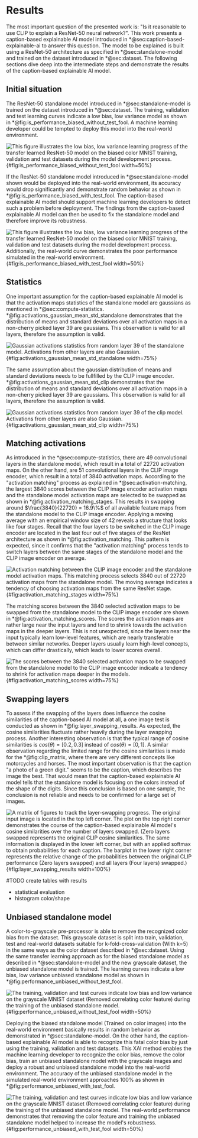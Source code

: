 # Results
The most important question of the presented work is: "Is it reasonable to use CLIP to explain a ResNet-50 neural network?". This work presents a caption-based explainable AI model introduced in \*@sec:caption-based-explainable-ai to answer this question. The model to be explained is built using a ResNet-50 architecture as specified in \*@sec:standalone-model and trained on the dataset introduced in \*@sec:dataset. The following sections dive deep into the intermediate steps and demonstrate the results of the caption-based explainable AI model.

## Initial situation
The ResNet-50 standalone model introduced in \*@sec:standalone-model is trained on the dataset introduced in \*@sec:dataset. The training, validation and test learning curves indicate a low bias, low variance model as shown in \*@fig:is_performance_biased_without_test_fool. A machine learning developer could be tempted to deploy this model into the real-world environment.

![This figure illustrates the low bias, low variance learning progress of the transfer learned ResNet-50 model on the biased color MNIST training, validation and test datasets during the model development process.](source/figures/performance_biased_without_test_fool.png "Training, validation and test learning curves from standalone ResNet-50 on custom MNIST dataset for binary classification."){#fig:is_performance_biased_without_test_fool width=50%}

If the ResNet-50 standalone model introduced in \*@sec:standalone-model shown would be deployed into the real-world environment, its accuracy would drop significantly and demonstrate random behavior as shown in \*@fig:is_performance_biased_with_test_fool. The caption-based explainable AI model should support machine learning developers to detect such a problem before deployment. The findings from the caption-based explainable AI model can then be used to fix the standalone model and therefore improve its robustness.

![This figure illustrates the low bias, low variance learning progress of the transfer learned ResNet-50 model on the biased color MNIST training, validation and test datasets during the model development process. Additionally, the real-world curve demonstrates the poor performance simulated in the real-world environment.](source/figures/performance_biased_with_test_fool.png "Training, validation, test and real-world learning curves from standalone ResNet-50 on custom MNIST dataset for binary classification."){#fig:is_performance_biased_with_test_fool width=50%}

## Statistics
One important assumption for the caption-based explainable AI model is that the activation maps statistics of the standalone model are gaussians as mentioned in \*@sec:compute-statistics. \*@fig:activations_gaussian_mean_std_standalone demonstrates that the distribution of means and standard deviations over all activation maps in a non-cherry picked layer 39 are gaussians. This observation is valid for all layers, therefore the assumption is valid.

![Gaussian activations statistics from random layer 39 of the standalone model. Activations from other layers are also Gaussian.](source/figures/activations_gaussian_mean_std_standalone.png "Gaussian activations statistics from random layer 39 of the standalone model."){#fig:activations_gaussian_mean_std_standalone width=75%}

The same assumption about the gaussian distribution of means and standard deviations needs to be fullfilled by the CLIP image encoder. \*@fig:activations_gaussian_mean_std_clip demonstrates that the distribution of means and standard deviations over all activation maps in a non-cherry picked layer 39 are gaussians. This observation is valid for all layers, therefore the assumption is valid.

![Gaussian activations statistics from random layer 39 of the clip model. Activations from other layers are also Gaussian.](source/figures/activations_gaussian_mean_std_clip.png "Gaussian activations statistics from random layer 39 of the clip model."){#fig:activations_gaussian_mean_std_clip width=75%}

## Matching activations
As introduced in the \*@sec:compute-statistics, there are 49 convolutional layers in the standalone model, which result in a total of 22720 activation maps. On the other hand, are 51 convolutional layers in the CLIP image encoder, which result in a total of 3840 activation maps. According to the "activation matching" process as explained in \*@sec:activation-matching, the largest 3840 scores between the CLIP image encoder activation maps and the standalone model activation maps are selected to be swapped as shown in \*@fig:activation_matching_stages. This results in swapping around $\frac{3840}{22720} = 16.9\%$ of all available feature maps from the standalone model to the CLIP image encoder. Applying a moving average with an empirical window size of 42 reveals a structure that looks like four stages. Recall that the four layers to be switched in the CLIP image encoder are located in the last four out of five stages of the ResNet architecture as shown in \*@fig:activation_matching. This pattern is expected, since it confirms that the "activation matching" process tends to switch layers between the same stages of the standalone model and the CLIP image encoder on average.

![Activation matching between the CLIP image encoder and the standalone model activation maps. This matching process selects 3840 out of 22720 activation maps from the standalone model. The moving average indicates a tendency of choosing activation maps from the same ResNet stage.](source/figures/activation_matching_stages.png "Activation matching between the CLIP image encoder and the standalone model activation maps."){#fig:activation_matching_stages width=75%}

The matching scores between the 3840 selected activation maps to be swapped from the standalone model to the CLIP image encoder are shown in \*@fig:activation_matching_scores. The scores the activation maps are rather large near the input layers and tend to shrink towards the activation maps in the deeper layers. This is not unexpected, since the layers near the input typically learn low-level features, which are nearly transferable between similar networks. Deeper layers usually learn high-level concepts, which can differ drastically, which leads to lower scores overall.

![The scores between the 3840 selected activation maps to be swapped from the standalone model to the CLIP image encoder indicate a tendency to shrink for activation maps deeper in the models.](source/figures/activation_matching_scores.png "Activation map scores between the standalone model and the CLIP image encoder."){#fig:activation_matching_scores width=75%}

## Swapping layers
To assess if the swapping of the layers does influence the cosine similarities of the caption-based AI model at all, a one image test is conducted as shown in \*@fig:layer_swapping_results. As expected, the cosine similarities fluctuate rather heavily during the layer swapping process. Another interesting observation is that the typical range of cosine similarities is $cos(\theta) = [0.2, 0.3]$ instead of $cos(\theta) = [0, 1]$. A similar observation regarding the limited range for the cosine similarities is made for the \*@fig:clip_matrix, where there are very different concepts like motorcycles and horses. The most important observation is that the caption "a photo of a green digit." seems to be the caption, which describes the image the best. That would mean that the caption-based explainable AI model tells that the standalone model is focusing on the colors instead of the shape of the digits. Since this conclusion is based on one sample, the conclusion is not reliable and needs to be confirmed for a large set of images.

![A matrix of figures to track the layer-swapping progress. The original input image is located in the top left corner. The plot on the top right corner demonstrates the course of the caption-based explainable AI model's cosine similarities over the number of layers swapped. (Zero layers swapped represents the original CLIP cosine similarities. The same information is displayed in the lower left corner, but with an applied softmax to obtain probabilities for each caption. The barplot in the lower right corner represents the relative change of the probabilities between the original CLIP performance (Zero layers swapped) and all layers (Four layers) swapped.)](source/figures/layer_swapping_results.png "Layer swapping results."){#fig:layer_swapping_results width=100%}

#TODO create tables with results  
- statistical evaluation  
- histogram color/shape

## Unbiased standalone model
A color-to-grayscale pre-processor is able to remove the recognized color bias from the dataset. This grayscale dataset is split into train, validation, test and real-world datasets suitable for k-fold-cross-validation (With k=5) in the same ways as the color dataset described in \*@sec:dataset. Using the same transfer learning approach as for the biased standalone model as described in \*@sec:standalone-model and the new grayscale dataset, the unbiased standalone model is trained. The learning curves indicate a low bias, low variance unbiased standalone model as shown in \*@fig:performance_unbiased_without_test_fool.

![The training, validation and test curves indicate low bias and low variance on the grayscale MNIST dataset (Removed correlating color feature) during the training of the unbiased standalone model.](source/figures/performance_unbiased_without_test_fool.png "Training, validation and test curves on the grayscale MNIST dataset."){#fig:performance_unbiased_without_test_fool width=50%}

Deploying the biased standalone model (Trained on color images) into the real-world environment basically results in random behavior as demonstrated in \*@sec:standalone-model. On the other hand, the caption-based explainable AI model is able to recognize this fatal color bias by just using the training, validation and test datasets. This XAI method enables the machine learning developer to recognize the color bias, remove the color bias, train an unbiased standalone model with the grayscale images and deploy a robust and unbiased standalone model into the real-world environment. The accuracy of the unbiased standalone model in the simulated real-world environment approaches 100% as shown in \*@fig:performance_unbiased_with_test_fool.

![The training, validation and test curves indicate low bias and low variance on the grayscale MNIST dataset (Removed correlating color feature) during the training of the unbiased standalone model. The real-world performance demonstrates that removing the color feature and training the unbiased standalone model helped to increase the model's robustness.](source/figures/performance_unbiased_with_test_fool.png "Training, validation, test and real-world curves on the grayscale MNIST dataset."){#fig:performance_unbiased_with_test_fool width=50%}
